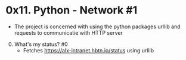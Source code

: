 # 0x11. Python - Network #1
- The project is concerned with using the python packages urllib and requests to communicatie with HTTP server

0. What's my status? #0
	* Fetches https://alx-intranet.hbtn.io/status using urllib